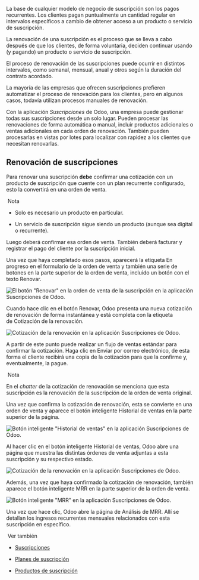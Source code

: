 La base de cualquier modelo de negocio de suscripción son los pagos recurrentes. Los clientes pagan puntualmente un cantidad regular en intervalos específicos a cambio de obtener acceso a un producto o servicio de suscripción.

La renovación de una suscripción es el proceso que se lleva a cabo después de que los clientes, de forma voluntaria, deciden continuar usando (y pagando) un producto o servicio de suscripción.

El proceso de renovación de las suscripciones puede ocurrir en distintos intervalos, como semanal, mensual, anual y otros según la duración del contrato acordado.

La mayoría de las empresas que ofrecen suscripciones prefieren automatizar el proceso de renovación para los clientes, pero en algunos casos, todavía utilizan procesos manuales de renovación.

Con la aplicación _Suscripciones_ de Odoo, una empresa puede gestionar todas sus suscripciones desde un solo lugar. Pueden procesar las renovaciones de forma automática o manual, incluir productos adicionales o ventas adicionales en cada orden de renovación. También pueden procesarlas en vistas por lotes para localizar con rapidez a los clientes que necesitan renovarlas.

## Renovación de suscripciones[](https://www.odoo.com/documentation/17.0/es/applications/sales/subscriptions/renewals.html#subscription-renewals "Enlazar permanentemente con este título")

Para renovar una suscripción **debe** confirmar una cotización con un producto de suscripción que cuente con un plan recurrente configurado, esto la convertirá en una orden de venta.

 Nota

- Solo es necesario un producto en particular.
    
- Un servicio de suscripción sigue siendo un producto (aunque sea digital o recurrente).
    

Luego deberá confirmar esa orden de venta. También deberá facturar y registrar el pago del cliente por la suscripción inicial.

Una vez que haya completado esos pasos, aparecerá la etiqueta En progreso en el formulario de la orden de venta y también una serie de botones en la parte superior de la orden de venta, incluido un botón con el texto Renovar.

![El botón "Renovar" en la orden de venta de la suscripción en la aplicación Suscripciones de Odoo.](https://www.odoo.com/documentation/17.0/es/_images/renew-button.png)

Cuando hace clic en el botón Renovar, Odoo presenta una nueva cotización de renovación de forma instantánea y está completa con la etiqueta de Cotización de la renovación.

![Cotización de la renovación en la aplicación Suscripciones de Odoo.](https://www.odoo.com/documentation/17.0/es/_images/renewal-quotation.png)

A partir de este punto puede realizar un flujo de ventas estándar para confirmar la cotización. Haga clic en Enviar por correo electrónico, de esta forma el cliente recibirá una copia de la cotización para que la confirme y, eventualmente, la pague.

 Nota

En el _chatter_ de la cotización de renovación se menciona que esta suscripción es la renovación de la suscripción de la orden de venta original.

Una vez que confirma la cotización de renovación, esta se convierte en una orden de venta y aparece el botón inteligente Historial de ventas en la parte superior de la página.

![Botón inteligente "Historial de ventas" en la aplicación Suscripciones de Odoo.](https://www.odoo.com/documentation/17.0/es/_images/sales-history-smart-button.png)

Al hacer clic en el botón inteligente Historial de ventas, Odoo abre una página que muestra las distintas órdenes de venta adjuntas a esta suscripción y su respectivo estado.

![Cotización de la renovación en la aplicación Suscripciones de Odoo.](https://www.odoo.com/documentation/17.0/es/_images/sales-history-page.png)

Además, una vez que haya confirmado la cotización de renovación, también aparece el botón inteligente MRR en la parte superior de la orden de venta.

![Botón inteligente "MRR" en la aplicación Suscripciones de Odoo.](https://www.odoo.com/documentation/17.0/es/_images/mrr-smart-button.png)

Una vez que hace clic, Odoo abre la página de Análisis de MRR. Allí se detallan los ingresos recurrentes mensuales relacionados con esta suscripción en específico.

 Ver también

- [Suscripciones](https://www.odoo.com/documentation/17.0/es/applications/sales/subscriptions.html)
    
- [Planes de suscripción](https://www.odoo.com/documentation/17.0/es/applications/sales/subscriptions/plans.html)
    
- [Productos de suscripción](https://www.odoo.com/documentation/17.0/es/applications/sales/subscriptions/products.html)